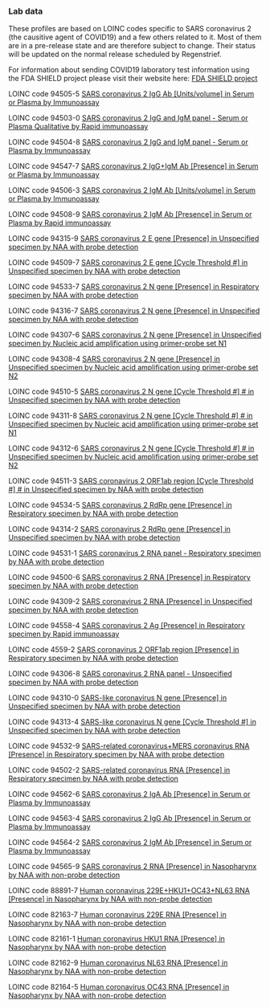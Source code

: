 ﻿### Lab data


These profiles are based on LOINC codes specific to SARS coronavirus 2 (the causitive agent of COVID19) and a few others related to it.  Most of them are in a pre-release state and are therefore subject to change.  Their status will be updated on the normal release scheduled by Regenstrief.


For information about sending COVID19 laboratory test information using the FDA SHIELD project please visit their website here:  [FDA SHIELD project](https://mdic.org/program/systemic-harmonization-and-interoperability-enhancement-for-lab-data-shield/)



LOINC code 94505-5 [SARS coronavirus 2 IgG Ab \[Units/volume\] in Serum or Plasma by Immunoassay](StructureDefinition-SARScoronavirus2AbIgGAcncPtSerPlasQnIALabObs.html)

LOINC code 94503-0 [SARS coronavirus 2 IgG and IgM panel - Serum or Plasma Qualitative by Rapid immunoassay](StructureDefinition-SARScoronavirus2AbIgGandIgMpanelPtSerPlasQnIALabObs.html)

LOINC code 94504-8 [SARS coronavirus 2 IgG and IgM panel - Serum or Plasma by Immunoassay](StructureDefinition-SARScoronavirus2AbIgGandIgMpanelPtSerPlasOrdIArapidLabObs.html)

LOINC code 94547-7 [SARS coronavirus 2 IgG+IgM Ab \[Presence\] in Serum or Plasma by Immunoassay](StructureDefinition-SARScoronavirus2AbIgGPlusIgMPrThrPtSerPlasOrdIALabObs.html)

LOINC code 94506-3 [SARS coronavirus 2 IgM Ab \[Units/volume\] in Serum or Plasma by Immunoassay](StructureDefinition-SARScoronavirus2AbIgMAcncPtSerPlasQnIALabObs.html)

LOINC code 94508-9 [SARS coronavirus 2 IgM Ab \[Presence\] in Serum or Plasma by Rapid immunoassay](StructureDefinition-SARScoronavirus2AbIgMPrThrPtSerPlasOrdIArapidLabObs.html)

LOINC code 94315-9 [SARS coronavirus 2 E gene \[Presence\] in Unspecified specimen by NAA with probe detection](StructureDefinition-SARScoronavirus2EGenePrThrPtXXXOrdPrbAmpTarLabObs.html)

LOINC code 94509-7 [SARS coronavirus 2 E gene \[Cycle Threshold #\] in Unspecified specimen by NAA with probe detection](StructureDefinition-SARScoronavirus2EGeneThreshNumPtXXXQnPrbAmpTarLabObs.html)

LOINC code 94533-7 [SARS coronavirus 2 N gene \[Presence\] in Respiratory specimen by NAA with probe detection](StructureDefinition-SARScoronavirus2NGenePrThrPtRespOrdPrbAmpTarLabObs.html)

LOINC code 94316-7 [SARS coronavirus 2 N gene \[Presence\] in Unspecified specimen by NAA with probe detection](StructureDefinition-SARScoronavirus2NgenePrThrPtXXXOrdPrbAmpTarLabObs.html)

LOINC code 94307-6 [SARS coronavirus 2 N gene \[Presence\] in Unspecified specimen by Nucleic acid amplification using primer-probe set N1](StructureDefinition-SARSCoV2NgenePrThrPtXXXOrdPrbAmpTarPrimerProbeSetN1LabObs.html)

LOINC code 94308-4 [SARS coronavirus 2 N gene \[Presence\] in Unspecified specimen by Nucleic acid amplification using primer-probe set N2](StructureDefinition-SARSCoV2NgenePrThrPtXXXOrdPrbAmpTarPrimerProbeSetN2LabObs.html)

LOINC code 94510-5 [SARS coronavirus 2 N gene \[Cycle Threshold #\] # in Unspecified specimen by NAA with probe detection](StructureDefinition-SARScoronavirus2NgeneThreshNumPtXXXQnPrbAmpTarLabObs.html)

LOINC code 94311-8 [SARS coronavirus 2 N gene \[Cycle Threshold #\] # in Unspecified specimen by Nucleic acid amplification using primer-probe set N1](StructureDefinition-SARSCoV2NgeneThreshNumPtXXXQnPrbAmpTarPrimerProbeSetN1LabObs.html)

LOINC code 94312-6 [SARS coronavirus 2 N gene \[Cycle Threshold #\] # in Unspecified specimen by Nucleic acid amplification using primer-probe set N2](StructureDefinition-SARSCoV2NgeneThreshNumPtXXXQnPrbAmpTarPrimerProbeSetN2LabObs.html)

LOINC code 94511-3 [SARS coronavirus 2 ORF1ab region \[Cycle Threshold #\] # in Unspecified specimen by NAA with probe detection](StructureDefinition-SARSCoV2ORF1abRespQlNAAprobeLabObs.html)

LOINC code 94534-5 [SARS coronavirus 2 RdRp gene \[Presence\] in Respiratory specimen by NAA with probe detection](StructureDefinition-SARScoronavirus2RdRpGenePrThePtRespOrdPrbAmpTarLabObs.html)

LOINC code 94314-2 [SARS coronavirus 2 RdRp gene \[Presence\] in Unspecified specimen by NAA with probe detection](StructureDefinition-SARScoronavirus2RdRpGenePrThrPtXXXOrdPrbAmpTarLabObs.html)

LOINC code 94531-1 [SARS coronavirus 2 RNA panel - Respiratory specimen by NAA with probe detection](StructureDefinition-SARScoronavirus2RNAPanelPtRespPrbAmpTarLabObs.html)

LOINC code 94500-6 [SARS coronavirus 2 RNA \[Presence\] in Respiratory specimen by NAA with probe detection](StructureDefinition-SARScoronavirus2RNAPrThrPtRespOrdPrbAmpTarLabObs.html)

LOINC code 94309-2 [SARS coronavirus 2 RNA \[Presence\] in Unspecified specimen by NAA with probe detection](StructureDefinition-SARScoronavirus2RNAPrThrPtXXXOrdPrbAmpTarLabObs.html)

LOINC code 94558-4 [SARS coronavirus 2 Ag \[Presence\] in Respiratory specimen by Rapid immunoassay](StructureDefinition-SARSCoV2AgRespQlIArapidLabObs.html)

LOINC code 4559-2 [SARS coronavirus 2 ORF1ab region \[Presence\] in Respiratory specimen by NAA with probe detection](StructureDefinition-SARScoronavirus2ORF1AbRegionThreshNumPtXXXQnPrbAmpTarLabObs.html)

LOINC code 94306-8 [SARS coronavirus 2 RNA panel - Unspecified specimen by NAA with probe detection](StructureDefinition-SARSCoV2RNAPnlXXXNAAprobePanelLabObs.html)

LOINC code 94310-0 [SARS-like coronavirus N gene \[Presence\] in Unspecified specimen by NAA with probe detection](StructureDefinition-SARSLikecoronavirusNGenePrThrPtXXXOrdPrbAmpTarLabObs.html)

LOINC code 94313-4 [SARS-like coronavirus N gene \[Cycle Threshold #\] in Unspecified specimen by NAA with probe detection](StructureDefinition-SARSLikecoronavirusNGeneThreshNumPtXXXQnPrbAmpTarLabObs.html)

LOINC code 94532-9 [SARS-related coronavirus+MERS coronavirus RNA \[Presence\] in Respiratory specimen by NAA with probe detection](StructureDefinition-SARSrelatedCoVPlusMERSCoVRNAPrThrPtRespOrdPrbAmpTarLabObs.html)

LOINC code 94502-2 [SARS-related coronavirus RNA \[Presence\] in Respiratory specimen by NAA with probe detection](StructureDefinition-SARSRelatedCoronavirusRNAPrThrPtRespOrdPrbAmpTarLabObs.html)

LOINC code 94562-6 [SARS coronavirus 2 IgA Ab \[Presence\] in Serum or Plasma by Immunoassay](StructureDefinition-SARScoronavirus2AbIgAPrThrPtSerPlasOrdIALabObs.html)

LOINC code 94563-4 [SARS coronavirus 2 IgG Ab \[Presence\] in Serum or Plasma by Immunoassay](StructureDefinition-SARScoronavirus2AbIgGPrThrPtSerPlasOrdIALabObs.html)

LOINC code 94564-2 [SARS coronavirus 2 IgM Ab \[Presence\] in Serum or Plasma by Immunoassay](StructureDefinition-SARScoronavirus2AbIgMPrThrPtSerPlasOrdIALabObs.html)

LOINC code 94565-9 [SARS coronavirus 2 RNA \[Presence\] in Nasopharynx by NAA with non-probe detection](StructureDefinition-SARScoronavirus2RNAPrThrPtNphOrdNonprobeamptarLabObs.html)

LOINC code 88891-7 [Human coronavirus 229E+HKU1+OC43+NL63 RNA \[Presence\] in Nasopharynx by NAA with non-probe detection](StructureDefinition-Humancoronavirus229EHKU1OC43NL63RNAPresNsphLabObs.html)

LOINC code 82163-7 [Human coronavirus 229E RNA \[Presence\] in Nasopharynx by NAA with non-probe detection](StructureDefinition-Humancoronavirus229ERNAPrThrPtNphOrdNonprobeamptarLabObs.html)

LOINC code 82161-1 [Human coronavirus HKU1 RNA \[Presence\] in Nasopharynx by NAA with non-probe detection](StructureDefinition-HumancoronavirusHKU1RNAPrThrPtNphOrdNonprobeamptarLabObs.html)

LOINC code 82162-9 [Human coronavirus NL63 RNA \[Presence\] in Nasopharynx by NAA with non-probe detection](StructureDefinition-HumancoronavirusNL63RNAPrThrPtNphOrdNonprobeamptarLabObs.html)

LOINC code 82164-5 [Human coronavirus OC43 RNA \[Presence\] in Nasopharynx by NAA with non-probe detection](StructureDefinition-HumancoronavirusOC43RNAPrThrPtNphOrdNonprobeamptarLabObs.html)